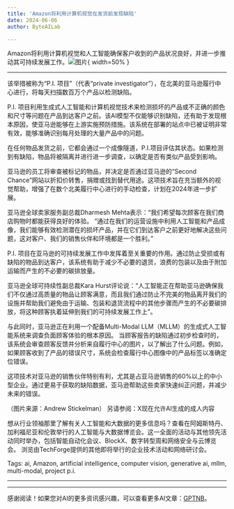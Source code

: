 ```yaml
---
title: 'Amazon将利用计算机视觉在发货前发现缺陷'
date: 2024-06-06
author: ByteAILab

---
```


Amazon将利用计算机视觉和人工智能确保客户收到的产品状况良好，并进一步推动其可持续发展工作。![图片](https://www.artificialintelligence-news.com/wp-content/uploads/sites/9/2024/06/amazon-project-pi-computer-vision-generative-ai-artificial-intelligence-fulfilment-centre-scaled.jpg){ width=50% }

---
该举措被称为“P.I. 项目”（代表“private investigator”），在北美的亚马逊履行中心进行，将每天扫描数百万个产品以检测缺陷。

P.I. 项目利用生成式人工智能和计算机视觉技术来检测损坏的产品或不正确的颜色和尺寸等问题在产品到达客户之前。该AI模型不仅能够识别缺陷，还有助于发现根本原因，使亚马逊能够在上游实施预防措施。该系统在部署的站点中已被证明非常有效，能够准确识别每月处理的大量产品中的问题。

在任何物品发货之前，它都会通过一个成像隧道，P.I.项目评估其状态。如果检测到有缺陷，物品将被隔离并进行进一步调查，以确定是否有类似产品受到影响。

亚马逊的员工将审查被标记的物品，并决定是否通过亚马逊的“Second Chance”网站以折扣价转售，捐赠或找到替代用途。这项技术旨在充当额外的视觉帮助，增强了在数个北美履行中心进行的手动检查，计划在2024年进一步扩展。

亚马逊全球卖家服务副总裁Dharmesh Mehta表示：“我们希望每次顾客在我们商店购物时都能获得良好的体验。
“通过在我们的运营设施中利用人工智能和产品成像，我们能够有效检测潜在的损坏产品，并在它们到达客户之前更好地解决这些问题，这对客户、我们的销售伙伴和环境都是一个胜利。”

P.I. 项目在亚马逊的可持续发展工作中发挥着至关重要的作用。通过防止受损或有缺陷的物品到达客户，该系统有助于减少不必要的退货，浪费的包装以及由于附加运输而产生的不必要的碳排放量。

亚马逊全球可持续性副总裁Kara Hurst评论说：“人工智能正在帮助亚马逊确保我们不仅通过高质量的物品让顾客满意，而且我们通过防止不完美的物品离开我们的设施并帮助我们避免由于运输、包装和退货流程中的其他步骤而产生的不必要碳排放，将这种顾客执着延伸到我们的可持续发展工作上”。

与此同时，亚马逊正在利用一个配备Multi-Modal LLM（MLLM）的生成式人工智能系统来调查负面顾客体验的根本原因。
当顾客报告的缺陷通过初步检查时的，该系统会审查顾客反馈并分析来自履行中心的图片，以了解出了什么问题。例如，如果顾客收到了产品的错误尺寸，系统会检查履行中心图像中的产品标签以准确定位错误。

这项技术对亚马逊的销售伙伴特别有利，尤其是占亚马逊销售的60%以上的中小型企业。通过更易于获取的缺陷数据，亚马逊帮助这些卖家快速纠正问题，并减少未来的错误。

（图片来源：Andrew Stickelman）
另请参阅：X现在允许AI生成的成人内容

想从行业领袖那里了解有关人工智能和大数据的更多信息吗？查看在阿姆斯特丹、加利福尼亚和伦敦举行的人工智能与大数据博览会。这一全面的活动与其他领先活动同时举办，包括智能自动化会议、BlockX、数字转型周和网络安全与云博览会。
浏览由TechForge提供的其他即将举行的企业技术活动和网络研讨会。

Tags: ai, Amazon, artificial intelligence, computer vision, generative ai, mllm, multi-modal, project p.i.

---
---
感谢阅读！如果您对AI的更多资讯感兴趣，可以查看更多AI文章：[GPTNB](https://gptnb.com)。